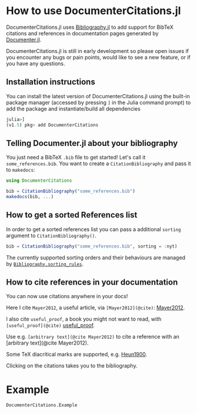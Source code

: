 # How to use DocumenterCitations.jl

DocumenterCitations.jl uses [Bibliography.jl](https://github.com/Azzaare/Bibliography.jl) to add support for BibTeX citations and references in documentation pages generated by [Documenter.jl](https://github.com/JuliaDocs/Documenter.jl).

DocumenterCitations.jl is still in early development so please open issues if you encounter any bugs or pain points, would like to see a new feature, or if you have any questions.

## Installation instructions

You can install the latest version of DocumenterCitations.jl using the built-in package manager (accessed by pressing `]` in the
Julia command prompt) to add the package and instantiate/build all dependencies

```julia
julia>]
(v1.5) pkg> add DocumenterCitations
```

## Telling Documenter.jl about your bibliography

You just need a BibTeX `.bib` file to get started! Let's call it `some_references.bib`. You want to create a `CitationBibliography` and pass it to `makedocs`:

```julia
using DocumenterCitations

bib = CitationBibliography("some_references.bib")
makedocs(bib, ...)
```

## How to get a sorted References list

In order to get a sorted references list you can pass a additional `sorting` argument to `CitationBibliography()`.

```julia
bib = CitationBibliography("some_references.bib", sorting = :nyt)
```

The currently supported sorting orders and their behaviours are managed by [`Bibliography.sorting_rules`](https://humans-of-julia.github.io/Bibliography.jl/stable/#Bibliography.sorting_rules).

## How to cite references in your documentation

You can now use citations anywhere in your docs!

Here I cite `Mayer2012`, a useful article, via `[Mayer2012](@cite)`: [Mayer2012](@cite).

I also cite `useful_proof`, a book you might not want to read, with `[useful_proof](@cite)` [useful_proof](@cite).

Use e.g. `[arbitrary text](@cite Mayer2012)` to cite a reference with an [arbitrary text](@cite Mayer2012).

Some TeX diacritical marks are supported, e.g. [Heun1900](@cite).

Clicking on the citations takes you to the bibliography.

# Example

```@docs
DocumenterCitations.Example
```
